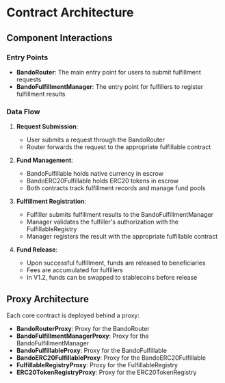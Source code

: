 # Contract Architecture

## Component Interactions

### Entry Points

- **BandoRouter**: The main entry point for users to submit fulfillment requests
- **BandoFulfillmentManager**: The entry point for fulfillers to register fulfillment results

### Data Flow

1. **Request Submission**:
   - User submits a request through the BandoRouter
   - Router forwards the request to the appropriate fulfillable contract

2. **Fund Management**:
   - BandoFulfillable holds native currency in escrow
   - BandoERC20Fulfillable holds ERC20 tokens in escrow
   - Both contracts track fulfillment records and manage fund pools

3. **Fulfillment Registration**:
   - Fulfiller submits fulfillment results to the BandoFulfillmentManager
   - Manager validates the fulfiller's authorization with the FulfillableRegistry
   - Manager registers the result with the appropriate fulfillable contract

4. **Fund Release**:
   - Upon successful fulfillment, funds are released to beneficiaries
   - Fees are accumulated for fulfillers
   - In V1.2, funds can be swapped to stablecoins before release

## Proxy Architecture

Each core contract is deployed behind a proxy:

- **BandoRouterProxy**: Proxy for the BandoRouter
- **BandoFulfillmentManagerProxy**: Proxy for the BandoFulfillmentManager
- **BandoFulfillableProxy**: Proxy for the BandoFulfillable
- **BandoERC20FulfillableProxy**: Proxy for the BandoERC20Fulfillable
- **FulfillableRegistryProxy**: Proxy for the FulfillableRegistry
- **ERC20TokenRegistryProxy**: Proxy for the ERC20TokenRegistry
